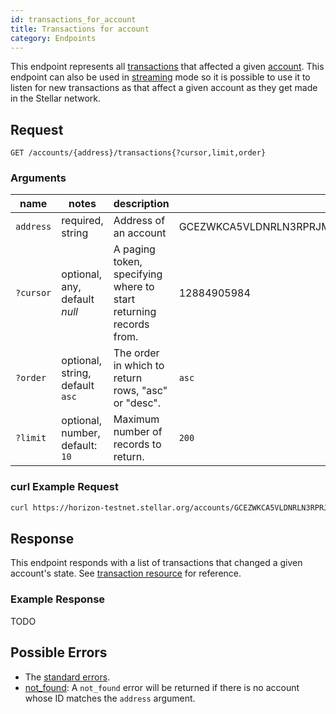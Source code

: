 ```yaml
---
id: transactions_for_account
title: Transactions for account
category: Endpoints
---
```


This endpoint represents all [transactions](./resources/transaction.md) that affected a given [account](./resources/account.md).
This endpoint can also be used in [streaming](../guide/responses.md#streaming) mode so it is possible to use it to listen for new transactions as that affect a given account as they get made in the Stellar network.

## Request

```
GET /accounts/{address}/transactions{?cursor,limit,order}
```

### Arguments

| name | notes | description | example |
| ---- | ----- | ----------- | ------- |
| `address` | required, string | Address of an account | GCEZWKCA5VLDNRLN3RPRJMRZOX3Z6G5CHCGSNFHEYVXM3XOJMDS674JZ |
| `?cursor` | optional, any, default _null_ | A paging token, specifying where to start returning records from. | 12884905984 |
| `?order`  | optional, string, default `asc` | The order in which to return rows, "asc" or "desc". | `asc` |
| `?limit`  | optional, number, default: `10` | Maximum number of records to return. | `200` |

### curl Example Request

```sh
curl https://horizon-testnet.stellar.org/accounts/GCEZWKCA5VLDNRLN3RPRJMRZOX3Z6G5CHCGSNFHEYVXM3XOJMDS674JZ/transactions
```

## Response

This endpoint responds with a list of transactions that changed a given account's state. See [transaction resource](./resources/transaction.md) for reference.

### Example Response

TODO

## Possible Errors

- The [standard errors](../guide/errors.md#Standard_Errors).
- [not_found](./errors/not_found.md): A `not_found` error will be returned if there is no account whose ID matches the `address` argument.
